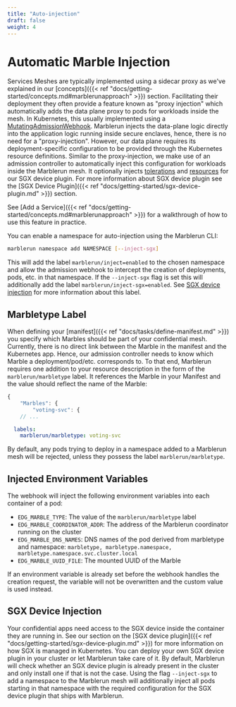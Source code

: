 ```yaml
---
title: "Auto-injection"
draft: false
weight: 4
---
```

# Automatic Marble Injection

Services Meshes are typically implemented using a sidecar proxy as we've explained in our [concepts]({{< ref "docs/getting-started/concepts.md#marblerunapproach" >}}) section.
Facilitating their deployment they often provide a feature known as "proxy injection" which automatically adds the data plane proxy to pods for workloads inside the mesh.
In Kubernetes, this usually implemented using a [MutatingAdmissionWebhook](https://kubernetes.io/docs/reference/access-authn-authz/admission-controllers/#mutatingadmissionwebhook).
Marblerun injects the data-plane logic directly into the application logic running inside secure enclaves, hence, there is no need for a "proxy-injection".
However, our data plane requires its deployment-specific configuration to be provided through the Kubernetes resource definitions.
Similar to the proxy-injection, we make use of an admission controller to automatically inject this configuration for workloads inside the Marblerun mesh.
It optionally injects [tolerations](https://kubernetes.io/docs/concepts/scheduling-eviction/taint-and-toleration/) and [resources](https://kubernetes.io/docs/concepts/configuration/manage-resources-containers/) for our SGX device plugin.
For more information about SGX device plugin see the [SGX Device Plugin]({{< ref "docs/getting-started/sgx-device-plugin.md" >}}) section.

See [Add a Service]({{< ref "docs/getting-started/concepts.md#marblerunapproach" >}}) for a walkthrough of how to use this feature in practice.

You can enable a namespace for auto-injection using the Marblerun CLI:

```bash
marblerun namespace add NAMESPACE [--inject-sgx]
```

This will add the label `marblerun/inject=enabled` to the chosen namespace and allow the admission webhook to intercept the creation of deployments, pods, etc. in that namespace.
If the `--inject-sgx` flag is set this will additionally add the label `marblerun/inject-sgx=enabled`.
See [SGX device injection](#sgx-device-injection) for more information about this label.

##  Marbletype Label

When defining your [manifest]({{< ref "docs/tasks/define-manifest.md" >}}) you specify which Marbles should be part of your confidential mesh.
Currently, there is no direct link between the Marble in the manifest and the Kubernetes app.
Hence, our admission controller needs to know which Marble a deployment/pod/etc. corresponds to.
To that end, Marblerun requires one addition to your resource description in the form of the `marblerun/marbletype` label.
It references the Marble in your Manifest and the value should reflect the name of the Marble:

```javascript
{
    "Marbles": {
        "voting-svc": {
    // ...
```

```yaml
  labels:
    marblerun/marbletype: voting-svc
```

By default, any pods trying to deploy in a namespace added to a Marblerun mesh will be rejected, unless they possess the label `marblerun/marbletype`.

## Injected Environment Variables

The webhook will inject the following environment variables into each container of a pod:

* `EDG_MARBLE_TYPE`:  The value of the `marblerun/marbletype` label
* `EDG_MARBLE_COORDINATOR_ADDR`:  The address of the Marblerun coordinator running on the cluster
* `EDG_MARBLE_DNS_NAMES`:  DNS names of the pod derived from marbletype and namespace: `marbletype, marbletype.namespace, marbletype.namespace.svc.cluster.local`
* `EDG_MARBLE_UUID_FILE`:  The mounted UUID of the Marble

If an environment variable is already set before the webhook handles the creation request, the variable will not be overwritten and the custom value is used instead.

## SGX Device Injection

Your confidential apps need access to the SGX device inside the container they are running in.
See our section on the [SGX device plugin]({{< ref "docs/getting-started/sgx-device-plugin.md" >}}) for more information on how SGX is managed in Kubernetes.
You can deploy your own SGX device plugin in your cluster or let Marblerun take care of it.
By default, Marblerun will check whether an SGX device plugin is already present in the cluster and only install one if that is not the case.
Using the flag `--inject-sgx` to add a namespace to the Marblerun mesh will additionally inject all pods starting in that namespace with the required configuration for the SGX device plugin that ships with Marblerun.
